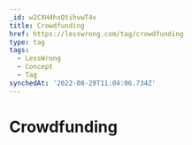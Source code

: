 ```yaml
---
_id: w2CXH4hsQtihvwT4v
title: Crowdfunding
href: https://lesswrong.com/tag/crowdfunding
type: tag
tags:
  - LessWrong
  - Concept
  - Tag
synchedAt: '2022-08-29T11:04:06.734Z'
---
```

# Crowdfunding

